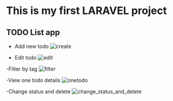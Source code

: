 # This is my first LARAVEL project
## TODO List app

- Add new todo
![create](https://user-images.githubusercontent.com/105636543/178710821-554fcfea-ceca-4f31-a0ff-175a7802ef2b.gif)

- Edit todo
![edit](https://user-images.githubusercontent.com/105636543/178710897-c523b66d-dffd-449d-ba47-17a9cd43522d.gif)

-Filter by tag
![filter](https://user-images.githubusercontent.com/105636543/178711029-17530219-dda3-4816-b148-a84a0abb8dd5.gif)

-View one todo details
![onetodo](https://user-images.githubusercontent.com/105636543/178711143-30f76298-f597-4c60-8e57-78ad9a2873d9.gif)

-Change status and delete
![change_status_and_delete](https://user-images.githubusercontent.com/105636543/178711206-8fd0cc8b-eb9b-48f1-80ad-c20f72d6a41b.gif)

